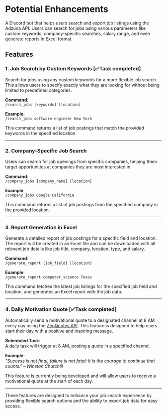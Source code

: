 # Potential Enhancements

A Discord bot that helps users search and export job listings using the Adzuna API. Users can search for jobs using various parameters like custom keywords, company-specific searches, salary range, and even generate reports in Excel format.

## Features

### 1. Job Search by Custom Keywords [✅Task completed]
Search for jobs using any custom keywords for a more flexible job search. This allows users to specify exactly what they are looking for without being limited to predefined categories.

**Command**:  
`/search_jobs [keywords] [location]`

**Example**:  
`/search_jobs software engineer New York`

This command returns a list of job postings that match the provided keywords in the specified location.

---

### 2. Company-Specific Job Search
Users can search for job openings from specific companies, helping them target opportunities at companies they are most interested in.

**Command**:  
`/company_jobs [company_name] [location]`

**Example**:  
`/company_jobs Google California`

This command returns a list of job postings from the specified company in the provided location.

---

### 3. Report Generation in Excel
Generate a detailed report of job postings for a specific field and location. The report will be created in an Excel file and can be downloaded with all relevant job details like job title, company, location, type, and salary.

**Command**:  
`/generate_report [job_field] [location]`

**Example**:  
`/generate_report computer_science Texas`

This command fetches the latest job listings for the specified job field and location, and generates an Excel report with the job data.

---

### 4. Daily Motivation Quote [✅Task completed]
Automatically send a motivational quote to a designated channel at 8 AM every day using the [ZenQuotes API](https://zenquotes.io/). This feature is designed to help users start their day with a positive and inspiring message.

**Scheduled Task**:  
A daily task will trigger at 8 AM, posting a quote in a specified channel.

**Example**:  
_"Success is not final, failure is not fatal: It is the courage to continue that counts." – Winston Churchill_

This feature is currently being developed and will allow users to receive a motivational quote at the start of each day.

---

These features are designed to enhance your job search experience by providing flexible search options and the ability to export job data for easy access.
